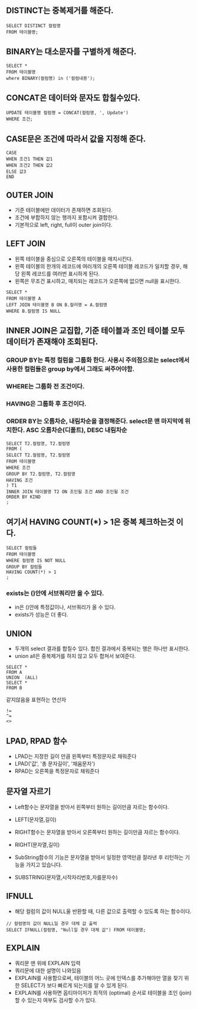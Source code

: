 ## DISTINCT는 중복제거를 해준다.
```
SELECT DISTINCT 컬럼명 
FROM 테이블명;
```

## BINARY는 대소문자를 구별하게 해준다.
```
SELECT * 
FROM 테이블명 
where BINARY(컬럼명) in ('컬럼내용');
```
## CONCAT은 데이터와 문자도 합칠수있다.
```
UPDATE 테이블명 컬럼명 = CONCAT(컬럼명, ', Update')
WHERE 조건;
```
## CASE문은 조건에 따라서 값을 지정해 준다.
```
CASE
WHEN 조건1 THEN 값1 
WHEN 조건2 THEN 값2 
ELSE 값3
END
```
## OUTER JOIN
- 기준 테이블에만 데이터가 존재하면 조회된다.
- 조건에 부합하지 않는 행까지 포함시켜 결합한다.
- 기본적으로 left, right, full이 outer join이다.

## LEFT JOIN
- 왼쪽 테이블을 중심으로 오른쪽의 테이블을 매치시킨다.
- 왼쪽 테이블의 한개의 레코드에 여러개의 오른쪽 테이블 레코드가 일치할 경우, 해당 왼쪽 레코드를 여러번 표시하게 된다.
- 왼쪽은 무조건 표시하고, 매치되는 레코드가 오른쪽에 없으면 null을 표시한다.
```
SELECT *
FROM 테이블명 A
LEFT JOIN 테이블명 B ON B.컬러명 = A.컬럼명
WHERE B.컬럼명 IS NULL
```

## INNER JOIN은 교집합, 기준 테이블과 조인 테이블 모두 데이터가 존재해야 조회된다.
### GROUP BY는 특정 컬럼을 그룹화 한다. 사용시 주의점으로는 select에서 사용한 컬럼들은 group by에서 그래도 써주어야함.
### WHERE는 그룹화 전 조건이다.
### HAVING은 그룹화 후 조건이다.
### ORDER BY는 오름차순, 내림차순을 결정해준다. select문 맨 마지막에 위치한다. ASC 오름차순(디폴트), DESC 내림차순
```
SELECT T2.컬럼명, T2.컬럼명
FROM (
SELECT T2.컬럼명, T2.컬럼명
FROM 테이블명
WHERE 조건
GROUP BY T2.컬럼명, T2.컬럼명
HAVING 조건
) T1
INNER JOIN 테이블명 T2 ON 조인될 조건 AND 조인될 조건
ORDER BY KIND
;
```

## 여기서 HAVING COUNT(*) > 1은 중복 체크하는것 이다.
```
SELECT 컬럼들
FROM 테이블명
WHERE 컬럼명 IS NOT NULL   
GROUP BY 컬럼들
HAVING COUNT(*) > 1
;
```

### exists는 ()안에 서브쿼리만 올 수 있다.
- in은 ()안에 특정값이나, 서브쿼리가 올 수 있다.
- exists가 성능은 더 좋다.

## UNION
- 두개의 select 결과를 합칠수 있다. 합친 결과에서 중복되는 행은 하나만 표시한다.
- union all은 중복제거를 하지 않고 모두 합쳐서 보여준다.
```
SELECT * 
FROM A
UNION  (ALL)      
SELECT * 
FROM B
```

같지않음을 표현하는 연산자
```
!=
^=
<>
```

## LPAD, RPAD 함수
- LPAD는 지정한 길이 만큼 왼쪽부터 특정문자로 채워준다
- LPAD('값', '총 문자길이', '채움문자')
- RPAD는 오른쪽을 특정문자로 채워준다


## 문자열 자르기
- Left함수는 문자열을 받아서 왼쪽부터 원하는 길이만큼 자르는 함수이다.
- LEFT(문자열,길이)

- RIGHT함수는 문자열을 받아서 오른쪽부터 원하는 길이만큼 자르는 함수이다.
- RIGHT(문자열,길이)

- SubString함수의 기능은 문자열을 받아서 일정한 영역만큼 잘라낸 후 리턴하는 기능을 가지고 있습니다.
- SUBSTRING(문자열,시작자리번호,자를문자수)

## IFNULL
- 해당 컬럼의 값이 NULL울 반환할 때, 다른 값으로 출력할 수 있도록 하는 함수이다.
```
// 컬럼명의 값이 NULL일 경우 대체 값 출력
SELECT IFNULL(컬럼명, "Null일 경우 대체 값") FROM 테이블명; 
```

## EXPLAIN
- 쿼리문 맨 위에 EXPLAIN 입력
- 쿼리문에 대한 설명이 나와있음
- EXPLAIN를 사용함으로써, 테이블의 어느 곳에 인덱스를 추가해야만 열을 찾기 위한 SELECT가 보다 빠르게 되는지를 알 수 있게 된다.
- EXPLAIN를 사용하면 옵티마이저가 최적의 (optimal) 순서로 테이블을 조인 (join)할 수 있는지 여부도 검사할 수가 있다.



